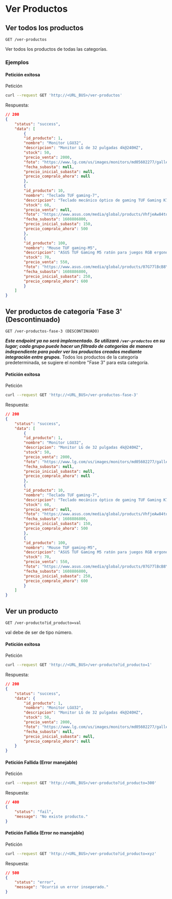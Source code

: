 # Ver Productos

## Ver todos los productos <a name="ver-todos-los-productos"></a>
`GET /ver-productos`

Ver todos los productos de todas las categorías.

### Ejemplos

#### Petición exitosa

Petición

``` sh
curl --request GET 'http://<URL_BUS>/ver-productos'
```

Respuesta:

``` json
// 200
{
    "status": "success",
    "data": [
        {
        "id_producto": 1,
        "nombre": "Monitor LGU32",
        "descripcion": "Monitor LG de 32 pulgadas 4k@240HZ",
        "stock": 50,
        "precio_venta": 2000,
        "foto": "https://www.lg.com/us/images/monitors/md05602277/gallery/1100-1.jpg",
        "fecha_subasta": null,
        "precio_inicial_subasta": null,
        "precio_compralo_ahora": null
        },
        {
        "id_producto": 10,
        "nombre": "Teclado TUF gaming-7",
        "descripcion": "Teclado mecánico óptico de gaming TUF Gaming K7 con resistencia IP56 contra polvo y líquidos, aluminio aeronáutico e iluminación Aura Sync",
        "stock": 60,
        "precio_venta": null,
        "foto": "https://www.asus.com/media/global/products/VhfjeAw84tomuPVC/P_setting_xxx_0_90_end_500.png",
        "fecha_subasta": 1608886800,
        "precio_inicial_subasta": 150,
        "precio_compralo_ahora": 500
        },
        {
        "id_producto": 100,
        "nombre": "Mouse TUF gaming-M5",
        "descripcion": "ASUS TUF Gaming M5 ratón para juegos RGB ergonómico con sensor óptico de nivel de juego, recubrimiento duradero, interruptores Omron para uso rudo e iluminación Aura Sync",
        "stock": 70,
        "precio_venta": 550,
        "foto": "https://www.asus.com/media/global/products/07G77lBcB8Yo5R8y/P_setting_000_1_90_end_500.png",
        "fecha_subasta": 1608886800,
        "precio_inicial_subasta": 250,
        "precio_compralo_ahora": 600
        }
    ]
}
```

## Ver productos de categoría 'Fase 3' (Descontinuado) <a name="ver-productos-fase-3"></a>
`GET /ver-productos-fase-3 (DESCONTINUADO)`

***Este endpoint ya no será implementado. Se utilizará `/ver-productos` en su lugar; cada grupo puede hacer un filtrado de categorías de manera independiente para poder ver los productos creados mediante integración entre grupos.***
Todos los productos de la categoría predeterminada, se sugiere el nombre "Fase 3" para esta categoría.

#### Petición exitosa

Petición

``` sh
curl --request GET 'http://<URL_BUS>/ver-productos-fase-3'
```

Respuesta:

``` json
// 200
{
    "status": "success",
    "data": [
        {
        "id_producto": 1,
        "nombre": "Monitor LGU32",
        "descripcion": "Monitor LG de 32 pulgadas 4k@240HZ",
        "stock": 50,
        "precio_venta": 2000,
        "foto": "https://www.lg.com/us/images/monitors/md05602277/gallery/1100-1.jpg",
        "fecha_subasta": null,
        "precio_inicial_subasta": null,
        "precio_compralo_ahora": null
        },
        {
        "id_producto": 10,
        "nombre": "Teclado TUF gaming-7",
        "descripcion": "Teclado mecánico óptico de gaming TUF Gaming K7 con resistencia IP56 contra polvo y líquidos, aluminio aeronáutico e iluminación Aura Sync",
        "stock": 60,
        "precio_venta": null,
        "foto": "https://www.asus.com/media/global/products/VhfjeAw84tomuPVC/P_setting_xxx_0_90_end_500.png",
        "fecha_subasta": 1608886800,
        "precio_inicial_subasta": 150,
        "precio_compralo_ahora": 500
        },
        {
        "id_producto": 100,
        "nombre": "Mouse TUF gaming-M5",
        "descripcion": "ASUS TUF Gaming M5 ratón para juegos RGB ergonómico con sensor óptico de nivel de juego, recubrimiento duradero, interruptores Omron para uso rudo e iluminación Aura Sync",
        "stock": 70,
        "precio_venta": 550,
        "foto": "https://www.asus.com/media/global/products/07G77lBcB8Yo5R8y/P_setting_000_1_90_end_500.png",
        "fecha_subasta": 1608886800,
        "precio_inicial_subasta": 250,
        "precio_compralo_ahora": 600
        }
    ]
}
```

## Ver un producto <a name="ver-producto"></a>
`GET /ver-producto?id_producto=val`

val debe de ser de tipo número.

#### Petición exitosa

Petición

``` sh
curl --request GET 'http://<URL_BUS>/ver-producto?id_producto=1'
```

Respuesta:

``` json
// 200
{
    "status": "success",
    "data": {
        "id_producto": 1,
        "nombre": "Monitor LGU32",
        "descripcion": "Monitor LG de 32 pulgadas 4k@240HZ",
        "stock": 50,
        "precio_venta": 2000,
        "foto": "https://www.lg.com/us/images/monitors/md05602277/gallery/1100-1.jpg",
        "fecha_subasta": null,
        "precio_inicial_subasta": null,
        "precio_compralo_ahora": null
    }
}
```

#### Petición Fallida (Error manejable)

Petición

``` sh
curl --request GET 'http://<URL_BUS>/ver-producto?id_producto=300'
```

Respuesta:

``` json
// 400
{
    "status": "fail",
    "message": "No existe producto."
}
```

#### Petición Fallida (Error no manejable)

Petición

``` sh
curl --request GET 'http://<URL_BUS>/ver-producto?id_producto=xyz'
```

Respuesta:

``` json
// 500
{
    "status": "error",
    "message": "Ocurrió un error inseperado."
}
```